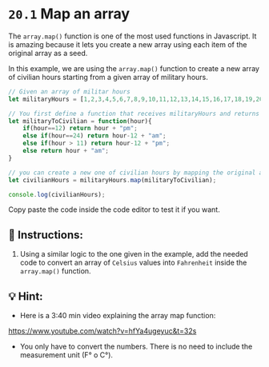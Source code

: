 # `20.1` Map an array

The `array.map()` function is one of the most used functions in Javascript. 
It is amazing because it lets you create a new array using each item of the original array as a seed.

In this example, we are using the `array.map()` function to create a new array of civilian hours starting from a given array of military hours.

```js
// Given an array of militar hours
let militaryHours = [1,2,3,4,5,6,7,8,9,10,11,12,13,14,15,16,17,18,19,20,21,22,23,24];

// You first define a function that receives militaryHours and returns its equivalent in civilian time
let militaryToCivilian = function(hour){
	if(hour==12) return hour + "pm";
	else if(hour==24) return hour-12 + "am";
	else if(hour > 11) return hour-12 + "pm";
	else return hour + "am";
}

// you can create a new one of civilian hours by mapping the original array but passing the militaryToCivilian function to the map function
let civilianHours = militaryHours.map(militaryToCivilian);

console.log(civilianHours);
```

Copy paste the code inside the code editor to test it if you want.

## 📝 Instructions:

1. Using a similar logic to the one given in the example, add the needed code to convert an array of `Celsius` values into `Fahrenheit` inside the `array.map()` function.

## 💡 Hint:

+ Here is a 3:40 min video explaining the array map function:

https://www.youtube.com/watch?v=hfYa4ugeyuc&t=32s

+ You only have to convert the numbers. There is no need to include the measurement unit (F° o C°).